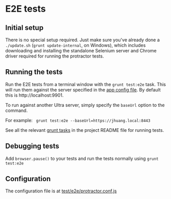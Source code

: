 # E2E tests

## Initial setup
There is no special setup required. Just make sure you've already done a `./update.sh` (`grunt update-internal`, on Windows), which includes downloading and installing the standalone Selenium server and Chrome driver required for running the protractor tests.

## Running the tests
Run the E2E tests from a terminal window with the `grunt test:e2e` task. This will run them against the server specified in the [app config file](../../config/config.js). By default this is http://localhost:9901.

To run against another Ultra server, simply specify the `baseUrl` option to the command.

For example:
` grunt test:e2e --baseUrl=https://jhuang.local:8443`

See all the relevant [grunt tasks](../../readme.md) in the project README file for running tests.

## Debugging tests

Add `browser.pause()` to your tests and run the tests normally using `grunt test:e2e`

## Configuration

The configuration file is at [test/e2e/protractor.conf.js](./protractor.conf.js)
